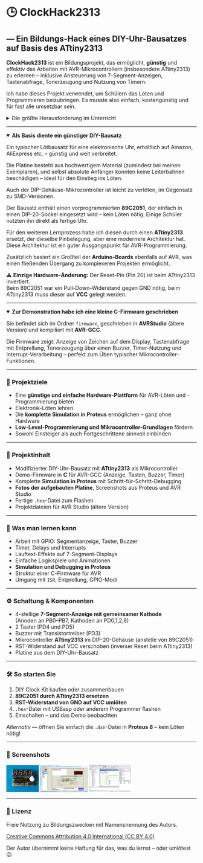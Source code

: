 # 🕒 ClockHack2313  
## — Ein Bildungs-Hack eines DIY-Uhr-Bausatzes auf Basis des ATtiny2313

**ClockHack2313** ist ein Bildungsprojekt, das ermöglicht, **günstig** und effektiv das Arbeiten mit AVR-Mikrocontrollern (insbesondere ATtiny2313) zu erlernen – inklusive Ansteuerung von 7-Segment-Anzeigen, Tastenabfrage, Tonerzeugung und Nutzung von Timern.

Ich habe dieses Projekt verwendet, um Schülern das Löten und Programmieren beizubringen. Es musste also einfach, kostengünstig und für fast alle umsetzbar sein.

<details>
<summary>Die größte Herausforderung im Unterricht</summary>

> war der unterschiedliche Wissensstand der Teilnehmer. Klassische Lernmethoden mit linearem Aufbau – Schritt für Schritt ohne Möglichkeit, einen zu überspringen – funktionierten bei einer gemischten Lerngruppe nicht.
> 
> Deshalb habe ich das Projekt so gestaltet, dass es für alle Niveaus geeignet ist. Fortgeschrittene Schüler konnten die Schaltung löten, simulieren und den Code erweitern (z. B. um eigene IO- oder Interrupt-Logik). Anfänger konnten entweder nur die Uhr bauen oder zumindest mit der vorgefertigten Simulation spielen und das Verhalten verstehen.

</details>

---

<details open>
<summary><strong>Als Basis diente ein günstiger DIY-Bausatz</strong></summary>

Ein typischer Lötbausatz für eine elektronische Uhr, erhältlich auf Amazon, AliExpress etc. – günstig und weit verbreitet.

Die Platine besteht aus hochwertigem Material (zumindest bei meinen Exemplaren), und selbst absolute Anfänger konnten keine Leiterbahnen beschädigen – ideal für den Einstieg ins Löten.

Auch der DIP-Gehäuse-Mikrocontroller ist leicht zu verlöten, im Gegensatz zu SMD-Versionen.

Der Bausatz enthält einen vorprogrammierten **89C2051**, der einfach in einen DIP-20-Sockel eingesetzt wird – kein Löten nötig. Einige Schüler nutzten ihn direkt als fertige Uhr.

Für den weiteren Lernprozess habe ich diesen durch einen **ATtiny2313** ersetzt, der dieselbe Pinbelegung, aber eine modernere Architektur hat.  
Diese Architektur ist ein guter Ausgangspunkt für AVR-Programmierung.

Zusätzlich basiert ein Großteil der **Arduino-Boards** ebenfalls auf AVR, was einen fließenden Übergang zu komplexeren Projekten ermöglicht.

⚠️ **Einzige Hardware-Änderung:** Der Reset-Pin (Pin 20) ist beim ATtiny2313 invertiert.  
Beim 89C2051 war ein Pull-Down-Widerstand gegen GND nötig, beim ATtiny2313 muss dieser auf **VCC** gelegt werden.

</details>

---

<details open>
<summary><strong>Zur Demonstration habe ich eine kleine C-Firmware geschrieben</strong></summary>

Sie befindet sich im Ordner `firmware`, geschrieben in **AVRStudio** (ältere Version) und kompiliert mit **AVR-GCC**.

Die Firmware zeigt: Anzeige von Zeichen auf dem Display, Tastenabfrage mit Entprellung, Tonerzeugung über einen Buzzer, Timer-Nutzung und Interrupt-Verarbeitung – perfekt zum Üben typischer Mikrocontroller-Funktionen.

</details>

---

### 🎯 Projektziele

- Eine **günstige und einfache Hardware-Plattform** für AVR-Löten und -Programmierung bieten
- Elektronik-Löten lehren
- Die **komplette Simulation in Proteus** ermöglichen – ganz ohne Hardware
- **Low-Level-Programmierung und Mikrocontroller-Grundlagen** fördern
- Sowohl Einsteiger als auch Fortgeschrittene sinnvoll einbinden

---

### 🧰 Projektinhalt

- Modifizierter DIY-Uhr-Bausatz mit **ATtiny2313** als Mikrocontroller
- Demo-Firmware in **C** für AVR-GCC (Anzeige, Tasten, Buzzer, Timer)
- Komplette **Simulation in Proteus** mit Schritt-für-Schritt-Debugging
- **Fotos der aufgebauten Platine**, Screenshots aus Proteus und AVR Studio
- Fertige `.hex`-Datei zum Flashen
- Projektdateien für AVR Studio (ältere Version)

---

### 🧠 Was man lernen kann

- Arbeit mit GPIO: Segmentanzeige, Taster, Buzzer
- Timer, Delays und Interrupts
- Lauftext-Effekte auf 7-Segment-Displays
- Einfache Logikspiele und Animationen
- **Simulation und Debugging in Proteus**
- Struktur einer C-Firmware für AVR
- Umgang mit `ISR`, Entprellung, GPIO-Modi

---

### ⚙️ Schaltung & Komponenten

- 4-stellige **7-Segment-Anzeige mit gemeinsamer Kathode**  
  (Anoden an PB0–PB7, Kathoden an PD0,1,2,6)
- 2 Taster (PD4 und PD5)
- Buzzer mit Transistortreiber (PD3)
- Mikrocontroller **ATtiny2313** im DIP-20-Gehäuse (anstelle von 89C2051)
- RST-Widerstand auf VCC verschoben (inverser Reset beim ATtiny2313)
- Platine aus dem DIY-Uhr-Bausatz

---

### 🛠️ So starten Sie

1. DIY Clock Kit kaufen oder zusammenbauen
2. **89C2051 durch ATtiny2313 ersetzen**
3. **RST-Widerstand von GND auf VCC umlöten**
4. `.hex`-Datei mit USBasp oder anderem Programmer flashen
5. Einschalten – und das Demo beobachten

_Alternativ_ — öffnen Sie einfach die `.dsn`-Datei in **Proteus 8** – kein Löten nötig!

---

### 📸 Screenshots

<a href="img-vid/ClockHack2313_main.jpg" target="_blank"><img src="img-vid/ClockHack2313_main.jpg" width="17%"></a> <a href="img-vid/Proteus_simulator.png" target="_blank"><img src="img-vid/Proteus_simulator.png" width="25%"></a> <a href="img-vid/AVR_studio.png" target="_blank"><img src="img-vid/AVR_studio.png" width="22%"></a>

---

### 📜 Lizenz

Freie Nutzung zu Bildungszwecken mit Namensnennung des Autors.

[Creative Commons Attribution 4.0 International (CC BY 4.0)](LICENSE)

Der Autor übernimmt keine Haftung für das, was du lernst – oder umlötest 😉
